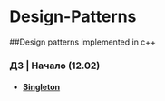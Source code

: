# Design-Patterns
##Design patterns implemented in c++
### ДЗ | Начало (12.02)
* #### [Singleton](https://github.com/RasputkoTimur/Home-Work/blob/main/ConsoleApplication1.cpp)
